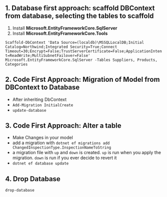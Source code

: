## 1. Database first approach: scaffold DBContext from database, selecting the tables to scaffold

1. Install **Microsoft.EntityFrameworkCore.SqlServer**
2. Install **Microsoft.EntityFrameworkCore.Tools**

`Scaffold-DbContext 'Data Source=(localdb)\MSSQLLocalDB;Initial Catalog=Northwind;Integrated Security=True;Connect Timeout=30;Encrypt=False;TrustServerCertificate=False;ApplicationIntent=ReadWrite;MultiSubnetFailover=False' Microsoft.EntityFrameworkCore.SqlServer -Tables Suppliers, Products, Categories`

## 2. Code First Approach: Migration of Model from DBContext to Database

- After inheriting DbContext
- `Add-Migration InitialCreate`
- `update-database`

## 3. Code First Approach: Alter a table

- Make Changes in your model
- add a migration with `dotnet ef migrations add ChangedInspectionType.InspectionNameToString`
- a migration file with `up` and `down` is created. `up` is run when you apply the migration. `down` is run if you ever decide to revert it
- `dotnet ef database update`

## 4. Drop Database

`drop-database`
